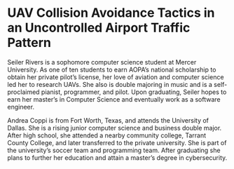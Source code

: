 # UAV Collision Avoidance Tactics in an Uncontrolled Airport Traffic Pattern

Seiler Rivers is a sophomore computer science student at Mercer University. As one of ten students to earn AOPA’s national scholarship to obtain her private pilot’s license, her love of aviation and computer science led her to research UAVs. She also is double majoring in music and is a self-proclaimed pianist, programmer, and pilot. Upon graduating, Seiler hopes to earn her master’s in Computer Science and eventually work as a software engineer.


Andrea Coppi is from Fort Worth, Texas, and attends the University of Dallas. She is a rising junior computer science and business double major. After high school, she attended a nearby community college, Tarrant County College, and later transferred to the private university. She is part of the university’s soccer team and programming team. After graduating she plans to further her education and attain a master’s degree in cybersecurity.


